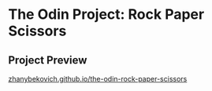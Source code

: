 # The Odin Project: Rock Paper Scissors

## Project Preview

[zhanybekovich.github.io/the-odin-rock-paper-scissors](https://zhanybekovich.github.io/the-odin-rock-paper-scissors)

